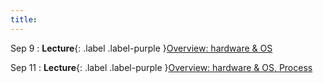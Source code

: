 ```yaml
---
title:
---
```


Sep 9
: **Lecture**{: .label .label-purple }[Overview: hardware & OS](#)

Sep 11
: **Lecture**{: .label .label-purple }[Overview: hardware & OS, Process](#)
